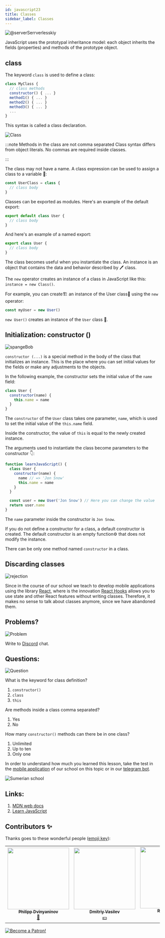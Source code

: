 ```yaml
---
id: javascript23
title: Classes
sidebar_label: Classes
---
```


![@serverSerrverlesskiy](/img/javascript/headers/23.jpg)

JavaScript uses the prototypal inheritance model: each object inherits the fields (properties) and methods of the prototype object.

## class

The keyword `class` is used to define a class:

```jsx
class MyClass {
  // class methods
  constructor() { ... }
  method1() { ... }
  method2() { ... }
  method3() { ... }
  ...
}
```

This syntax is called a class declaration.

![Class](https://media.giphy.com/media/cYaBD8kxE4PZudHBRA/giphy.gif)

:::note Methods in the class are not comma separated
Class syntax differs from object literals. No commas are required inside classes.

:::

The class may not have a name. A class expression can be used to assign a class to a variable 🔔:

```jsx
const UserClass = class {
  // class body
}
```

Classes can be exported as modules. Here's an example of the default export:

```jsx
export default class User {
  // class body
}
```

And here's an example of a named export:

```jsx
export class User {
  // class body
}
```

The class becomes useful when you instantiate the class. An instance is an object that contains the data and behavior described by 🖊️
class.

The `new` operator creates an instance of a class in JavaScript like this: `instance = new Class()`.

For example, you can create🏗️ an instance of the User class👤 using the `new` operator:

```jsx
const myUser = new User()
```

`new User()` creates an instance of the `User` class 👤.

## Initialization: constructor ()

![spangeBob](https://media.giphy.com/media/3oriNZoNvn73MZaFYk/giphy.gif)

`constructor (...)` is a special method in the body of the class that initializes an instance. This is the place where you can set initial values for the fields or make any adjustments to the objects.

In the following example, the constructor sets the initial value of the `name` field:

```jsx
class User {
  constructor(name) {
    this.name = name
  }
}
```

The `constructor` of the `User` class takes one parameter, `name`, which is used to set the initial value of the `this.name` field.

Inside the constructor, the value of `this` is equal to the newly created instance.

The arguments used to instantiate the class become parameters to the constructor 👇:

```jsx live
function learnJavaScript() {
  class User {
    constructor(name) {
      name // => 'Jon Snow'
      this.name = name
    }
  }

  const user = new User('Jon Snow') // Here you can change the value
  return user.name
}
```

The `name` parameter inside the constructor is `Jon Snow`.

If you do not define a constructor for a class, a default constructor is created. The default constructor is an empty function⚙️ that does not modify the instance.

There can be only one method named `constructor` in a class.

## Discarding classes

![rejection](https://media.giphy.com/media/l2SpUoAPo0CBOkyxq/giphy.gif)

Since in the course of our school we teach to develop mobile applications using the library [React](https://reactjs.org), where is the innovation [React Hooks](https://en.reactjs.org/docs/hooks-intro.html) allows you to use state and other React features without writing classes. Therefore, it makes no sense to talk about classes anymore, since we have abandoned them.

## Problems?

![Problem](https://media.giphy.com/media/xTiTnGeUsWOEwsGoG4/giphy.gif)

Write to [Discord](https://discord.gg/6GDAfXn) chat.

## Questions:

![Question](https://media.giphy.com/media/l0HlRnAWXxn0MhKLK/giphy.gif)

What is the keyword for class definition?

1. `constructor()`
2. `class`
3. `this`

Are methods inside a class comma separated?

1. Yes
2. No

How many `constructor()` methods can there be in one class?

1. Unlimited
2. Up to ten
3. Only one

<!-- Что такое геттеры и сеттеры?

1. Это поля
2. Это методы имитирующие поля
3. Это свойства поля

Наследуются ли частные поля и методы родительского класса, дочерним классом?

1. Да
2. Нет

Когда вызывается родительскй конструктор в дочернем классе?

1. Перед this
2. После this -->

In order to understand how much you learned this lesson, take the test in the [mobile application](http://onelink.to/njhc95) of our school on this topic or in our [telegram bot](https://t.me/javascriptcamp_bot).

![Sumerian school](/img/app.jpg)

<!--
## Геттеры и сеттеры

![Math](https://media.giphy.com/media/uWzbH8xJGIwOBPfzhc/giphy.gif)

Геттеры и сеттеры — это вычисляемые свойства. Это методы, имитирующие поля, но позволяющие читать и записывать 🖊️ данные.

Геттеры используются для получения данных, а сеттеры — для их изменения.

Пример:

```jsx
class User {
  #nameValue

  constructor(name) {
    this.name = name
  }

  get name() {
    return this.#nameValue
  }

  set name(name) {
    if (name === '') {
      throw new Error('Имя пользователя не может быть пустым')
    }
    this.#nameValue = name
  }
}

const user = new User('Печорин')
user.name // вызывается геттер, Печорин
user.name = 'Бэла' // вызывается сеттер

user.name = '' // Имя пользователя не может быть пустым
```

## Наследование: extends

![Throne](https://media.giphy.com/media/l1KVcMMxJJpks23cs/giphy.gif)

Классы в JavaScript поддерживают наследование с помощью ключевого🗝️ слова `extends`.

В выражении `class Child extends Parent { }` класс `Child` наследует от класса `Parent` конструктор, поля и методы.

Создадим🏗️ дочерний класс `ContentWriter`, расширяющий родительский класс `User` 👤:

```jsx
class User {
  name

  constructor(name) {
    this.name = name
  }

  getName() {
    return this.name
  }
}

class ContentWriter extends User {
  posts = []
}

const writer = new ContentWriter('Лермонтов')

writer.name // Лермонтов
writer.getName() // Лермонтов
writer.posts // []
```

`ContentWriter` наследует от `User` конструктор, метод `getName()` и поле `name`. В самом `ContentWriter` определяется новое поле `posts`.

Обратите внимание, что частные поля и методы родительского класса не наследуются дочерними классами.

### Родительский конструктор: super() в constructor()

![parents](https://media.giphy.com/media/QWMjLXYuRpl5cvCQ9r/giphy.gif)

Для того, чтобы вызвать конструктор родительского класса в дочернем классе, следует использовать специальную функцию⚙️ `super()`, доступную в конструкторе дочернего класса.

Пусть конструктор `ContentWriter` вызывает родительский конструктор и инициализирует поле `posts` 👇 :

```jsx live
function learnJavaScript() {
  class User {
    name

    constructor(name) {
      this.name = name
    }

    getName() {
      return this.name
    }
  }

  class ContentWriter extends User {
    posts = []

    constructor(name, posts) {
      super(name)
      this.posts = posts
    }
  }

  const writer = new ContentWriter('Лермонтов', ['Герой нашего времени'])
  writer.name // Лермонтов
  writer.posts // ['Герой нашего времени']

  return writer.name //name можно заменить на posts и посмотреть результат
}
```

`super(name)` в дочернем классе `ContentWriter` вызывает конструктор родительского класса `User`.

Обратите внимание, что в дочернем конструкторе перед использованием ключевого🗝️ слова `this` вызывается `super()`. Вызов `super()` "привязывает" родительский конструктор к экземпляру.

![super](https://media.giphy.com/media/10mTnPIEHNZpAs/giphy.gif)

```jsx
class Child extends Parent {
  constructor(value1, value2) {
    // не работает!
    this.prop2 = value2
    super(value1)
  }
}
```

## Пример

![math](https://media.giphy.com/media/3orieN7HEHI0tw8x5C/giphy.gif)

```jsx
class Animal { //Создание класса Animal. Классы называют с большой буквы

static type = 'ANIMAL' //При помощи ключевого слова static можно объявлять переменные внутри класса. Их можно вызвать только самим классом, т.е. Animal.type

  constructor(options) { //Конструктор принимает объект options
    this.name = options.name // Инициализация полей класса
    this.age = options.age
    this.hasTail = options.hasTail
  }

  voice() { //Метод для класса Animal. Можно вызвать у объекта cat как cat.voice()
    alert('I am Animal!')
  }
}

get ageInfo(){ //Создание геттера ageInfo
  return this.age * 7 //Если вызвать геттер у объекта cat, то получиться 5 * 7 = 35
}

set ageInfo(newAge) { //Создание сеттера ageInfo.
  this.age = newAge // Если выполнить у объекта cat команду cat.ageInfo = 8, то полю age присвоится значение 8
}

const cat = new Animal({ //Создание объекта при помощи класса Animal
  name: 'Cat',
  age: 5,
  hasTail: true
})
```

![Wow](https://media.giphy.com/media/3oriO13KTkzPwTykp2/giphy.gif) -->

<!-- ## Вопросы:

![Question](https://media.giphy.com/media/l0HlRnAWXxn0MhKLK/giphy.gif)

Для того чтобы понять, на сколько вы усвоили этот урок, пройдите тест в [мобильном приложении](http://onelink.to/njhc95) нашей школы по этой теме или в нашем [телеграм боте](https://t.me/javascriptcamp_bot).

![Sumerian school](/img/app.jpg) -->

<!-- Сколько методов constructor() может находится в одном классе?

1. Неограниченно
2. До десяти
3. Только один

Что такое геттеры и сеттеры?

1. Это поля
2. Это методы имитирующие поля
3. Это свойства поля

Наследуются ли частные поля и методы родительского класса, дочерним классом?

1. Да
2. Нет

Когда вызывается родительскй конструктор в дочернем классе?

1. Перед this
2. После this -->

## Links:

1.  [MDN web docs](https://developer.mozilla.org/ru/docs/Web/JavaScript/Reference/Classes)
2.  [Learn JavaScript](https://learn.javascript.ru/class)

## Contributors ✨

Thanks goes to these wonderful people ([emoji key](https://allcontributors.org/docs/en/emoji-key)):

<!-- ALL-CONTRIBUTORS-LIST:START - Do not remove or modify this section -->
<!-- prettier-ignore-start -->
<!-- markdownlint-disable -->
<table>
  <tr>
    <td align="center"><a href="https://github.com/FELiX-RN"><img src="https://avatars0.githubusercontent.com/u/72006627?v=4?s=200" width="200px;" alt=""/><br /><sub><b>Philipp Dvinyaninov</b></sub></a><br /><a href="https://github.com/gHashTag/react-native-village/commits?author=FELiX-RN" title="Documentation">📖</a></td>
    <td align="center"><a href="https://fullstackserverless.github.io/"><img src="https://avatars0.githubusercontent.com/u/6774813?v=4?s=200" width="200px;" alt=""/><br /><sub><b>Dmitriy Vasilev</b></sub></a><br /><a href="#financial-gHashTag" title="Financial">💵</a></td>
    <td align="center"><a href="https://github.com/Resoner2005"><img src="https://avatars1.githubusercontent.com/u/75675814?v=4?s=200" width="200px;" alt=""/><br /><sub><b>Resoner2005</b></sub></a><br /><a href="https://github.com/gHashTag/react-native-village/issues?q=author%3AResoner2005" title="Bug reports">🐛 🎨 🖋</a></td>
    <td align="center"><a href="https://github.com/Navernoss"><img src="https://avatars0.githubusercontent.com/u/75784137?v=4?s=200" width="200px;" alt=""/><br /><sub><b>Navernoss</b></sub></a><br /><a href="#content-Navernoss" title="Content">🖋 🐛 🎨 </a></td>
  </tr>
  
</table>

<!-- markdownlint-restore -->
<!-- prettier-ignore-end -->

<!-- ALL-CONTRIBUTORS-LIST:END -->

[![Become a Patron!](/img/logo/patreon.jpg)](https://www.patreon.com/bePatron?u=31769291)
